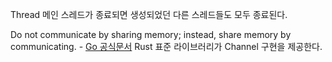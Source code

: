 Thread
메인 스레드가 종료되면 생성되었던 다른 스레드들도 모두 종료된다.

Do not communicate by sharing memory; instead, share memory by communicating. - [Go 공식문서](https://golang.org/doc/effective_go.html#concurrency)
Rust 표준 라이브러리가 Channel 구현을 제공한다.